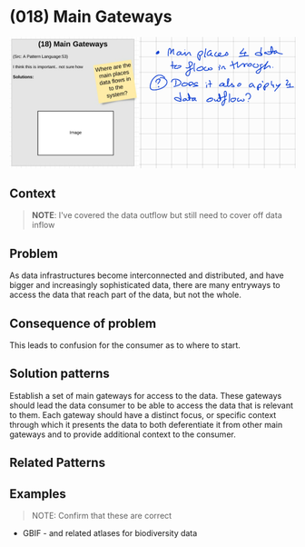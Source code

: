 # (018) Main Gateways

![](images/image001.png)

## Context

> **NOTE**: I've covered the data outflow but still need to cover off data inflow

## Problem

As data infrastructures become interconnected and distributed, and have bigger and increasingly sophisticated data, there are many entryways 
to access the data that reach part of the data, but not the whole.

## Consequence of problem

This leads to confusion for the consumer as to where to start.

## Solution patterns

Establish a set of main gateways for access to the data.  These gateways should lead the data consumer to be able to access the data that is
relevant to them.  Each gateway should have a distinct focus, or specific context through which it presents the data to both deferentiate it
from other main gateways and to provide additional context to the consumer.

## Related Patterns


## Examples

> NOTE: Confirm that these are correct

- GBIF - and related atlases for biodiversity data


<links to examples>

